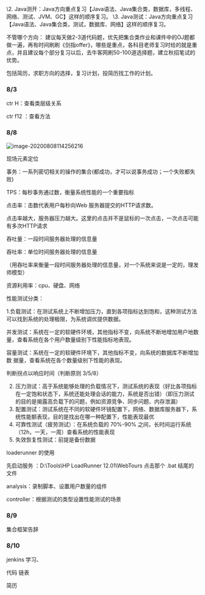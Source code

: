 \2. Java测开：Java方向重点复习【Java语法、Java集合类，数据库，多线程、网络、测试、JVM、GC】这样的顺序复习。
\3. Java测试：Java方向重点复习【Java语法、Java集合类，测试，数据库、网络】这样的顺序复习。

不管哪个方向：
建议每天做2-3道代码题，优先把集合类作业和课件中的OJ题都做一遍，再有时间刷刷《剑指offer》，哪些是重点，各科目老师复习时给的就是重点，并且建议每个部分复习以后，去牛客网刷50-100道选择题，建立秋招笔试的优势。

包括简历，求职方向的选择，复习计划，投简历找工作的计划。

### 8/3

ctr H：查看类层级关系

ctr f12 ：查看方法

### 8/8

![image-20200808114256216](C:\Users\Administrator\AppData\Roaming\Typora\typora-user-images\image-20200808114256216.png)

现场元素定位

事务：一系列密切相关的操作的集合(都成功，才可以说事务成功；一个失败都失败)

TPS：每秒事务通过数，衡量系统性能的一个重要指标

点击率：击数代表用户每秒向Web 服务器提交的HTTP请求数。

点击率越大，服务器压力越大。这里的点击并不是鼠标的一次点击，一次点击可能有多次HTTP请求  

吞吐量：一段时间服务器处理的信息量

吞吐率：单位时间服务器处理的信息量

（用吞吐率来衡量一段时间服务器处理的信息量，对一个系统来说是一定的，理发师模型）

资源利用率：cpu、硬盘、网络



性能测试分类：

1.负载测试：在测试系统上不断增加压力，直到各项指标达到饱和，这种测试方法可以找到系统的处理极限，为系统调优提供数据。

​	并发测试：系统在一定的软硬件环境，其他指标不变，向系统不断地增加用户地数	  	量，查看系统在各个用户数量级别下性能指标地表现。

​	容量测试：系统在一定的软硬件环境下，其他指标不变，向系统的数据库不断增加数 	据量，查看系统在各个数量级别下性能的表现。

判断拐点以响应时间（判断原则 3/5/8）

2. 压力测试：高于系统能够处理的负载情况下，测试系统的表现（好比各项指标在一定饱和状态下，系统还能处理会话的能力，系统是否出错）（即压力测试的目的是揭露高负载下的问题，例如资源竞争、同步问题、内存泄漏）
3. 配置测试：测试系统在不同的软硬件环镜配置下，网络、数据库服务器下，系统性能额表现，目的是找出在哪一种配置下，性能表现最优
4. 可靠性测试（疲劳测试）：在系统负载的 70%-90% 之间，长时间运行系统（12h，一天，一周）查看系统的性能表现
5. 失效恢复性测试：前提是备份数据

loaderunner 的使用

先启动服务 ：D:\Tools\HP LoadRunner 12.01\WebTours 点击那个 .bat 结尾的文件

analysis：录制脚本、设置用户数量的组件

controller：根据测试的类型设置性能测试的场景



### 8/9

集合框架告辞

### 8/10

jenkins 学习、

代码 链表

简历



 

